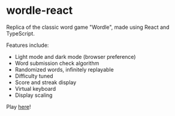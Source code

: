 # wordle-react

Replica of the classic word game "Wordle", made using React and TypeScript.

Features include:
- Light mode and dark mode (browser preference)
- Word submission check algorithm
- Randomized words, infinitely replayable
- Difficulty tuned
- Score and streak display
- Virtual keyboard
- Display scaling

Play [here](https://nathangpark.github.io/wordle-react/)!
